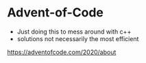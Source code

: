 # Advent-of-Code

* Just doing this to mess around with c++
* solutions not necessarily the most efficient

https://adventofcode.com/2020/about
